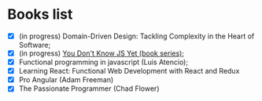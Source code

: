 # Books list

- [x] (in progress) Domain-Driven Design: Tackling Complexity in the Heart of Software;
- [x] (in progress) [You Don't Know JS Yet (book series)](https://github.com/getify/You-Dont-Know-JS);
- [x] Functional programming in javascript (Luis Atencio);
- [x] Learning React: Functional Web Development with React and Redux
- [x] Pro Angular (Adam Freeman)
- [x] The Passionate Programmer (Chad Flower)
